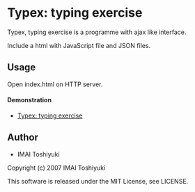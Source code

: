 # Typex: typing exercise
Typex, typing exercise is a programme with ajax like interface.

Include a html with JavaScript file and JSON files.

## Usage

Open index.html on HTTP server.

#### Demonstration

* [Typex: typing exercise](http://www.kototone.jp/typex/index.html "Typex: typing exercise")

## Author

* IMAI Toshiyuki

Copyright (c) 2007 IMAI Toshiyuki

This software is released under the MIT License, see LICENSE.
